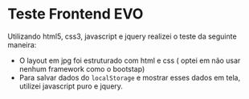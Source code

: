 # Teste Frontend EVO


Utilizando html5, css3, javascript e jquery realizei o teste da seguinte maneira:

- O layout em jpg foi estruturado com html e css ( optei em não usar nenhum framework como o bootstap)
- Para salvar dados do `localStorage` e mostrar esses dados em tela, utilizei javascript puro e jquery.
